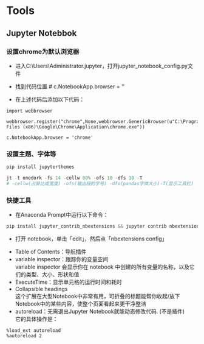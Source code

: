 # Tools

## Jupyter Notebbok
### 设置chrome为默认浏览器

* 进入C:\Users\Administrator\.jupyter，打开jupyter_notebook_config.py文件
* 找到代码位置 # c.NotebookApp.browser = ''

* 在上述代码后添加以下代码：

```
import webbrowser

webbrowser.register("chrome",None,webbrowser.GenericBrowser(u"C:\Program Files (x86)\Google\Chrome\Application\chrome.exe"))

c.NotebookApp.browser = 'chrome'
```

### 设置主题、字体等

```python
pip install jupyterthemes

jt -t onedork -fs 14 -cellw 80% -ofs 10 -dfs 10 -T
# -cellw(占屏比或宽度) -ofs(输出段的字号) -dfs(pandas字体大小)-T(显示工具栏)
```



### 快捷工具

* 在Anaconda Prompt中运行以下命令：
```python
pip install jupyter_contrib_nbextensions && jupyter contrib nbextension install
```
* 打开 notebook，单击「edit」，然后点「nbextensions config」  
- Table of Contents：导航插件
- variable inspector：跟踪你的变量空间  
variable inspector 会显示你在 notebook 中创建的所有变量的名称，以及它们的类型、大小、形状和值
- ExecuteTime：显示单元格的运行时间和耗时
- Collapsible headings  
这个扩展在大型Notebook中非常有用，可折叠的标题能帮你收起/放下Notebook中的某些内容，使整个页面看起来更干净整洁
- autoreload：无需退出Jupyter Notebook就能动态修改代码. (不是插件)  
它的具体操作是：
```
%load_ext autoreload
%autoreload 2
```
